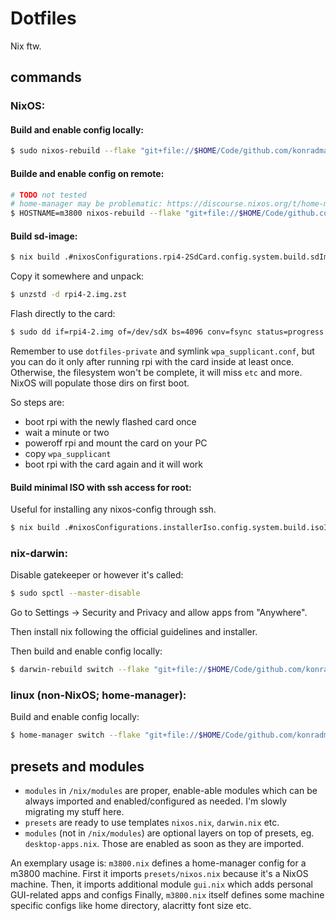 # Dotfiles

Nix ftw.

## commands

### NixOS:

#### Build and enable config locally:

```bash
$ sudo nixos-rebuild --flake "git+file://$HOME/Code/github.com/konradmalik/dotfiles#$(hostname)" switch
```

#### Builde and enable config on remote:

```bash
# TODO not tested
# home-manager may be problematic: https://discourse.nixos.org/t/home-manager-flake-not-respecting-build-host-during-nixos-rebuild/16787
$ HOSTNAME=m3800 nixos-rebuild --flake "git+file://$HOME/Code/github.com/konradmalik/dotfiles#$HOSTNAME" --target-host $HOSTNAME --build-host $HOSTNAME --use-remote-sudo switch
```

#### Build sd-image:

```bash
$ nix build .#nixosConfigurations.rpi4-2SdCard.config.system.build.sdImage
```

Copy it somewhere and unpack:

```bash
$ unzstd -d rpi4-2.img.zst
```

Flash directly to the card:

```bash
$ sudo dd if=rpi4-2.img of=/dev/sdX bs=4096 conv=fsync status=progress
```

Remember to use `dotfiles-private` and symlink `wpa_supplicant.conf`, but you can do it only after running rpi with the card inside at least once.
Otherwise, the filesystem won't be complete, it will miss `etc` and more. NixOS will populate those dirs on first boot.

So steps are:

- boot rpi with the newly flashed card once
- wait a minute or two
- poweroff rpi and mount the card on your PC
- copy `wpa_supplicant`
- boot rpi with the card again and it will work

#### Build minimal ISO with ssh access for root:

Useful for installing any nixos-config through ssh.

```bash
$ nix build .#nixosConfigurations.installerIso.config.system.build.isoImage
```

### nix-darwin:

Disable gatekeeper or however it's called:

```bash
$ sudo spctl --master-disable
```

Go to Settings -> Security and Privacy and allow apps from "Anywhere".

Then install nix following the official guidelines and installer.

Then build and enable config locally:

```bash
$ darwin-rebuild switch --flake "git+file://$HOME/Code/github.com/konradmalik/dotfiles#$(hostname)"
```

### linux (non-NixOS; home-manager):

Build and enable config locally:

```bash
$ home-manager switch --flake "git+file://$HOME/Code/github.com/konradmalik/dotfiles#$(whoami)@$(hostname)"
```

## presets and modules

- `modules` in `/nix/modules` are proper, enable-able modules which can be always imported and enabled/configured as needed. I'm slowly migrating my stuff here.
- `presets` are ready to use templates `nixos.nix`, `darwin.nix` etc.
- `modules` (not in `/nix/modules`) are optional layers on top of presets, eg. `desktop-apps.nix`. Those are enabled as soon as they are imported.

An exemplary usage is:
`m3800.nix` defines a home-manager config for a m3800 machine.
First it imports `presets/nixos.nix` because it's a NixOS machine.
Then, it imports additional module `gui.nix` which adds personal GUI-related apps and configs
Finally, `m3800.nix` itself defines some machine specific configs like home directory, alacritty font size etc.
